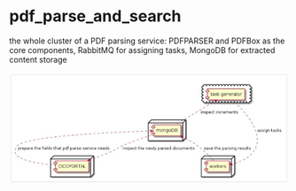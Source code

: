 # pdf_parse_and_search
the whole cluster of a PDF parsing service: PDFPARSER and PDFBox as the core components, RabbitMQ for assigning tasks, MongoDB for extracted content storage 

![Project Structure](https://github.com/xiaoluo-whu/pdf_parse_and_search/raw/master/images/project_structure.jpg)
